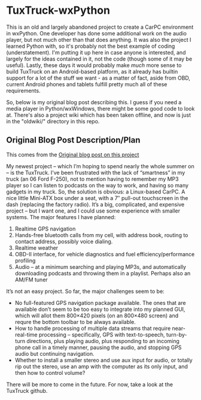 TuxTruck-wxPython
==================

This is an old and largely abandoned project to create a CarPC environment in
wxPython. One developer has done some additional work on the audio player, but
not much other than that does anything. It was also the project I learned
Python with, so it's probably not the best example of coding
(understatement). I'm putting it up here in case anyone is interested, and
largely for the ideas contained in it, not the code (though some of it may be
useful). Lastly, these days it would probably make *much* more sense to build
TuxTruck on an Android-based platform, as it already has builtin support for a
lot of the stuff we want - as a matter of fact, aside from OBD, current
Android phones and tablets fulfill pretty much all of these requirements.

So, below is my original blog post describing this. I guess if you need a
media player in Python/wxWindows, there might be some good code to look
at. There's also a project wiki which has been taken offline, and now is just
in the "oldwiki/" directory in this repo.

Original Blog Post Description/Plan
------------------------------------

This comes from the [Original blog post on this project](http://blog.jasonantman.com/2008/05/sunspot-carpc-mediawiki-logging/)

My newest project – which I’m hoping to spend nearly the whole summer on – is
the TuxTruck. I’ve been frustrated with the lack of “smartness” in my truck
(an 06 Ford F-250), not to mention having to remember my MP3 player so I can
listen to podcasts on the way to work, and having so many gadgets in my
truck. So, the solution is obvious: a Linux-based CarPC. A nice little
Mini-ATX box under a seat, with a 7″ pull-out touchscreen in the dash
(replacing the factory radio). It’s a big, complicated, and expensive project
– but I want one, and I could use some experience with smaller systems.
The major features I have planned:

1. Realtime GPS navigation
2. Hands-free bluetooth calls from my cell, with address book, routing to contact address, possibly voice dialing.
3. Realtime weather
4. OBD-II interface, for vehicle diagnostics and fuel efficiency/performance profiling
5. Audio – at a minimum searching and playing MP3s, and automatically downloading podcasts and throwing them in a playlist. Perhaps also an AM/FM tuner

It’s not an easy project. So far, the major challenges seem to be:

- No full-featured GPS navigation package available. The ones that are available don’t seem to be too easy to integrate into my planned GUI, which will allot them 800×420 pixels (on an 800×480 screen) and requre the bottom toolbar to be always available.
- How to handle processing of multiple data streams that require near-real-time processing – specifically, GPS with text-to-speech, turn-by-turn directions, plus playing audio, plus responding to an incoming phone call in a timely manner, pausing the audio, and stopping GPS audio but continuing navigation.
- Whether to install a smaller stereo and use aux input for audio, or totally rip out the stereo, use an amp with the computer as its only input, and then how to control volume?

There will be more to come in the future. For now, take a look at the TuxTruck github.
